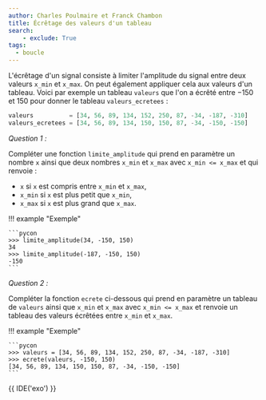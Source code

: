 ```yaml
---
author: Charles Poulmaire et Franck Chambon
title: Écrêtage des valeurs d'un tableau
search:
    - exclude: True
tags:
  - boucle
---
```

L'écrêtage d'un signal consiste à limiter l'amplitude du signal entre deux valeurs `x_min` et `x_max`. On peut également appliquer cela aux valeurs d'un tableau. Voici par exemple un tableau `valeurs` que l'on a écrêté entre $-150$ et $150$ pour donner le tableau `valeurs_ecretees` :

```python
valeurs          = [34, 56, 89, 134, 152, 250, 87, -34, -187, -310]
valeurs_ecretees = [34, 56, 89, 134, 150, 150, 87, -34, -150, -150]
```

*Question 1 :*

Compléter une fonction `limite_amplitude` qui prend en paramètre un nombre `x` ainsi que deux nombres `x_min` et `x_max` avec `x_min <= x_max` et qui renvoie :

- `x` si `x` est compris entre `x_min` et `x_max`,
- `x_min` si `x` est plus petit que `x_min`,
- `x_max` si `x` est plus grand que `x_max`.

!!! example "Exemple"

    ```pycon
    >>> limite_amplitude(34, -150, 150)
    34
    >>> limite_amplitude(-187, -150, 150)
    -150
    ```


*Question 2 :*

Compléter la fonction `ecrete` ci-dessous qui prend en paramètre un tableau de `valeurs` ainsi que `x_min` et `x_max` avec `x_min <= x_max` et renvoie un tableau des valeurs écrêtées entre `x_min` et `x_max`.

!!! example "Exemple"

    ```pycon
    >>> valeurs = [34, 56, 89, 134, 152, 250, 87, -34, -187, -310]
    >>> ecrete(valeurs, -150, 150)
    [34, 56, 89, 134, 150, 150, 87, -34, -150, -150]
    ```

{{ IDE('exo') }}
